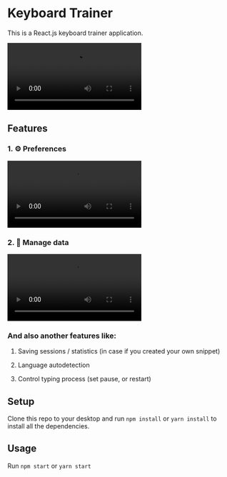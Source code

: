 # Keyboard Trainer

This is a React.js keyboard trainer application.

![PREVIEW](https://user-images.githubusercontent.com/67706933/190857521-fa1d4098-30c0-4a6e-9d13-ef45ac70c1e5.mp4)

## Features

### 1. ⚙️ Preferences

![PREVIEW](https://user-images.githubusercontent.com/67706933/190857577-dba442a0-de2f-4ef6-a055-a2019adf80ab.mp4)

### 2. 📝 Manage data

![PREVIEW](https://user-images.githubusercontent.com/67706933/190857566-f6dd8223-cbbc-4f25-bf7b-c8eba0ad5b16.mp4)

### And also another features like:

1. Saving sessions / statistics
   (in case if you created your own snippet)

2. Language autodetection

3. Control typing process (set pause, or restart)

## Setup

Clone this repo to your desktop and run `npm install` or `yarn install`
to install all the dependencies.

## Usage

Run `npm start` or `yarn start`
